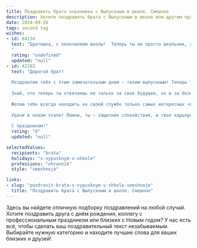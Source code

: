 ```yaml
---
title: Поздравить брата охранника с Выпускным в школе. Смешное
description: Хотите поздравить брата с Выпускным в школе или другим праздником? Наш ИИ создаст незабываемое поздравление, а вы обязательно выделитесь среди других.  
date: 2024-09-26
tags: second tag
wishes:
- id: 84134
  text: "Братишка, с окончанием школы!  Теперь ты не просто школьник, а… охранник!  Надеюсь, твои навыки по борьбе с контрольными будут также эффективны, как и по борьбе с нарушителями порядка.  Пусть твоя карьера будет такой же стремительной, как твой побег из класса на последнем звонке, а зарплата – такой же внушительной, как твой аппетит после выпускного!  Поздравляю!
  "
  rating: "undefined"
  updated: "null"
- id: 42282
  text: "Дорогой брат!
  
  Поздравляю тебя с этим замечательным днем — твоим выпускным! Теперь ты не просто выпускник, а настоящий охранник — охранник знаний, а скоро, надеюсь, и охранник порядка!
  
  Знай, что теперь ты отвечаешь не только за свое будущее, но и за безопасность всех вокруг. Так что, если кто-то вдруг решит забежать на вечеринку без пригласительного — у тебя есть все полномочия их выдворить!
  
  Желаю тебе всегда находить на своей службе только самых интересных «второжников» и «призовщиков», а если что, поднимай на руки тех, кто слишком долго гулял на переменах! Пусть твое резюме будет столь же внушительным, как охранник на входе в ночной клуб, а жизнь — полной ярких впечатлений и незабываемых приключений.
  
  Удачи в новом этапе! Помни, ты — защитник спокойствия, и твоя карьера только начинается!
  
  С праздником!"
  rating: "0"
  updated: "null"

selectedValues:
  recipients: "brata"
  holidays: "s-vypusknym-v-shkole"
  professions: "ohrannik"
  style: "smeshnoje"

links:
- slug: "pozdravit-brata-s-vypusknym-v-shkole-smeshnoje"
  title: "Поздравить брата с Выпускным в школе. Смешное"
---
```


Здесь вы найдете отличную подборку поздравлений на любой случай. 
Хотите поздравить друга с днём рождения, коллегу с профессиональным праздником или близких с Новым годом? У нас есть всё, чтобы сделать ваш поздравительный текст незабываемым. Выбирайте нужную категорию и находите лучшие слова для ваших близких и друзей!
